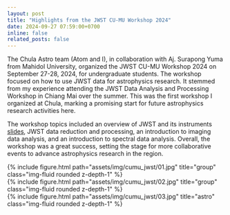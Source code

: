 ```yaml
---
layout: post
title: "Highlights from the JWST CU-MU Workshop 2024"
date: 2024-09-27 07:59:00+0700
inline: false
related_posts: false
---
```


The Chula Astro team (Atom and I), in collaboration with Aj. Surapong Yuma from Mahidol University, organized the JWST CU-MU Workshop 2024 on September 27-28, 2024, for undergraduate students. The workshop focused on how to use JWST data for astrophysics research. It stemmed from my experience attending the JWST Data Analysis and Processing Workshop in Chiang Mai over the summer. This was the first workshop I organized at Chula, marking a promising start for future astrophysics research activities here.

The workshop topics included an overview of JWST and its instruments [slides](https://www.dropbox.com/scl/fi/evd19932hqhnecds8j0gb/20240927_Taweewat_JWST-Overview-2024.pdf?rlkey=2wbs07e513fmpqs4s4c24kh58&dl=0), JWST data reduction and processing, an introduction to imaging data analysis, and an introduction to spectral data analysis. Overall, the workshop was a great success, setting the stage for more collaborative events to advance astrophysics research in the region.

<div class="row">
    <div class="col-sm mt-3 mt-md-0">
        {% include figure.html path="assets/img/cumu_jwst/01.jpg" title="group" class="img-fluid rounded z-depth-1" %}
    </div>
</div>

<div class="row">
    <div class="col-sm mt-3 mt-md-0">
        {% include figure.html path="assets/img/cumu_jwst/02.jpg" title="group" class="img-fluid rounded z-depth-1" %}
    </div>
</div>

<div class="row">
    <div class="col-sm mt-3 mt-md-0">
        {% include figure.html path="assets/img/cumu_jwst/03.jpg" title="astro" class="img-fluid rounded z-depth-1" %}
    </div>
</div>
